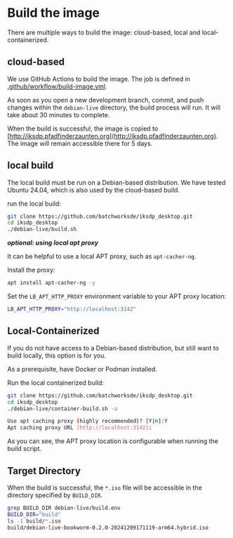 # Build the image

There are multiple ways to build the image: cloud-based, local and local-containerized.

## cloud-based

We use GitHub Actions to build the image. The job is defined in [.github/workflow/build-image.yml](https://github.com/batchworksde/iksdp_desktop/actions/workflows/build-image.yml).

As soon as you open a new development branch, commit, and push changes within the `debian-live` directory, the build process will run. It will take about 30 minutes to complete.

When the build is successful, the image is copied to [http://iksdp.pfadfinderzaunten.org](http://iksdp.pfadfinderzaunten.org). The image will remain accessible there for 5 days.


## local build 

The local build must be run on a Debian-based distribution. We have tested Ubuntu 24.04, which is also used by the cloud-based build.

run the local build:

```bash
git clone https://github.com/batchworksde/iksdp_desktop.git
cd iksdp_desktop
./debian-live/build.sh
```

***optional: using local apt proxy***

It can be helpful to use a local APT proxy, such as `apt-cacher-ng`.

Install the proxy:
```bash
apt install apt-cacher-ng -y
```

Set the `LB_APT_HTTP_PROXY` environment variable to your APT proxy location:

```bash
LB_APT_HTTP_PROXY="http://localhost:3142"
```

## Local-Containerized

If you do not have access to a Debian-based distribution, but still want to build locally, this option is for you.

As a prerequisite, have Docker or Podman installed.

Run the local containerized build:

```bash
git clone https://github.com/batchworksde/iksdp_desktop.git
cd iksdp_desktop
./debian-live/container-build.sh -a

Use apt caching proxy (highly recommended)? [Y|n]:Y
Apt caching proxy URL [http://localhost:3142]:
```

As you can see, the APT proxy location is configurable when running the build script.

## Target Directory

When the build is successful, the `*.iso` file will be accessible in the directory specified by `BUILD_DIR`.

```sh
grep BUILD_DIR debian-live/build.env
BUILD_DIR="build"
ls -1 build/*.iso
build/debian-live-bookworm-0.2.0-20241209171119-arm64.hybrid.iso
```

